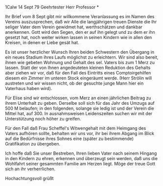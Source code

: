  1Calw 14 Sept 79
Geehrtester Herr Professor <Weitbrecht>*

Ihr Brief vom 8 Sept gibt mir willkommene Veranlassung es im Namen des Vereins auszusprechen, daß wir Alle die langjährigen treuen Dienste die Ihr seliger Vater dem Verein gewidmet hat, werthschätzen und dankbar anerkennen. Gott wird den Segen, den er auf ihn gelegt und zu dem er ihn gesetzt hat, noch weiter wirken lassen in seinen Kindern wie in allen den Kreisen, in denen er Liebe gesät hat.

Es ist unser herzlicher Wunsch Ihren beiden Schwestern den Übergang in ein neues Stadium ihres Laufs möglichst zu erleichtern. Wir sind also bereit, ihnen wie gebeten Wohnung und Gehalt des sel. Vaters bis zum 1 Merz zu lassen. Statt der von Ihnen angedeuteten kleinen Reduktion des Gehalts aber ziehen wir vor, daß für den Fall des Eintritts eines Comptoirgehilfen diesem ein Zimmer im unteren Stock eingeräumt werde. (Herr Strölin will austreten und wir wissen nicht, ob der gesuchte junge Mann hier ein Vaterhaus haben wird).

Für Elise sind wir entschlossen, vom Merz an einen jährlichen Beitrag zu ihrem Unterhalt zu geben. Derselbe soll sich für das Jahr des Umzugs auf 500 M belaufen; in den folgenden, solange sie ledig ist und der Verein die Mittel hat, auf 300. In ausnahmsweisen Leidenszeiten suchen wir mit der Unterstützung noch höher zu greifen.

Für den Fall daß Frau Scheffel's Witwengehalt mit dem Heimgang des Vaters aufhören sollte, behalten wir uns vor, ihr bei ihrem Abgang im Blick auf die Bedürfnisse ihres Sohnes eine (später zu bestimmende) Gratifikation zu übergeben.

Ich hoffe daß Sie unser Bestreben, Ihren lieben Vater nach seinem Hingang in den Kindern zu ehren, erkennen und überzeugt sein werden, daß uns die Wohlfahrt seiner gesammten Familie am Herzen liegt. Möge der treue Gott sich an ihr verherrlichen.

 Hochachtungsvoll grüßt

